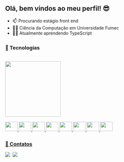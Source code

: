 ## Olá, bem vindos ao meu perfil! 😎

- 📫 Procurando estágio front end
- 👨‍🎓 Ciência da Computação em Universidade Fumec
- 👨‍💻 Atualmente aprendendo TypeScript

##

### 🧰 Tecnologias 

<div style="display: inline_block"><br>
  <div>
    <a href="https://github.com/devhenrilucas">
    <img height="180em" src="https://github-readme-stats.vercel.app/api?username=devhenrilucas&show_icons=true&theme=dracula">
  </div><br>
  <img aling="center" width="40px" height="30px" src="https://cdn.jsdelivr.net/gh/devicons/devicon@latest/icons/javascript/javascript-plain.svg">
  <img aling="center" width="40px" height="30px" src="https://cdn.jsdelivr.net/gh/devicons/devicon@latest/icons/java/java-original.svg">
  <img aling="center" width="40px" height="30px" src="https://cdn.jsdelivr.net/gh/devicons/devicon@latest/icons/html5/html5-original.svg">
  <img aling="center" width="40px" height="30px" src="https://cdn.jsdelivr.net/gh/devicons/devicon@latest/icons/css3/css3-original.svg">
  <img aling="center" width="40px" height="30px" src="https://cdn.jsdelivr.net/gh/devicons/devicon@latest/icons/angularjs/angularjs-original.svg">
  <img aling="center" width="40px" height="30px" src="https://cdn.jsdelivr.net/gh/devicons/devicon@latest/icons/typescript/typescript-original.svg">
  <img aling="center" width="40px" height="30px" src="https://cdn.jsdelivr.net/gh/devicons/devicon@latest/icons/nodejs/nodejs-original.svg">
  <img aling="center" width="40px" height="30px" src="https://cdn.jsdelivr.net/gh/devicons/devicon@latest/icons/react/react-original.svg">
  
  
</div>

##

### 📱 Contatos

<div>
  <a href="https://www.linkedin.com/in/lucas-henrique-souza-sa/" target="_blank"><img src="https://img.shields.io/badge/LinkedIn-0077B5?style=for-the-badge&logo=linkedin&logoColor=white"></a>&nbsp
  <a href="https://www.instagram.com/__henriluca" target="_blank"><img src="https://img.shields.io/badge/Instagram-E4405F?style=for-the-badge&logo=instagram&logoColor=white"></a>&nbsp
</div>
